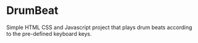 # DrumBeat
Simple HTML CSS and Javascript project that plays drum beats according to the pre-defined keyboard keys.
